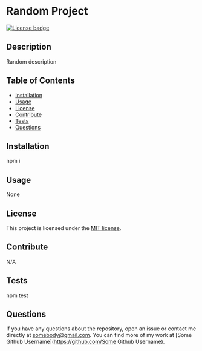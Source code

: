 # Random Project  

[![License badge](https://img.shields.io/badge/liscense-MIT-blue)](./LICENSE)  

## Description  

Random description  

## Table of Contents  
- [Installation](#installation)
- [Usage](#usage)
- [License](#license)
- [Contribute](#contribute)
- [Tests](#tests)
- [Questions](#questions)  

## Installation  

npm i  

## Usage  

None  

## License  

This project is licensed under the [MIT license](LICENSE).  

## Contribute  

N/A  

## Tests  

npm test  

## Questions  

If you have any questions about the repository, open an issue or contact me directly at [somebody@gmail.com](mailto:somebody@gmail.com). You can find more of my work at [Some Github Username](https://github.com/Some Github Username).
